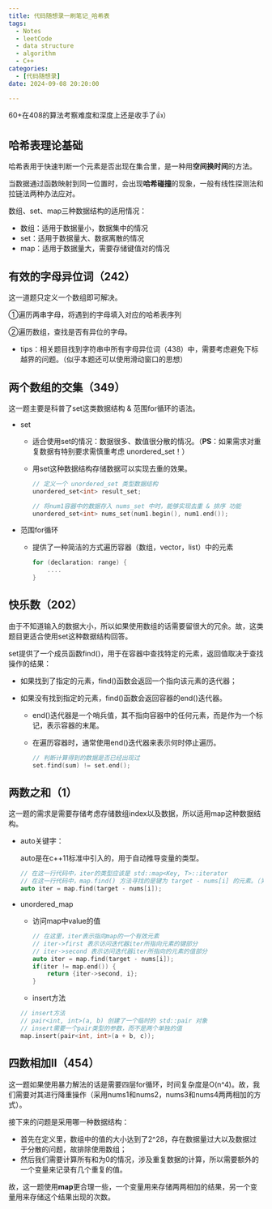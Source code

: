 ```yaml
---
title: 代码随想录一刷笔记_哈希表
tags: 
  - Notes
  - leetCode
  - data structure
  - algorithm
  - C++
categories: 
  - [代码随想录]
date: 2024-09-08 20:20:00

---
```


60+在408的算法考察难度和深度上还是收手了👍）

<!-- more -->

## 哈希表理论基础

哈希表用于快速判断一个元素是否出现在集合里，是一种用**空间换时间**的方法。

当数据通过函数映射到同一位置时，会出现**哈希碰撞**的现象，一般有线性探测法和拉链法两种办法应对。

数组、set、map三种数据结构的适用情况：

- 数组：适用于数据量小，数据集中的情况
- set：适用于数据量大、数据离散的情况
- map：适用于数据量大，需要存储键值对的情况

## 有效的字母异位词（242）

这一道题只定义一个数组即可解决。

①遍历两串字母，将遇到的字母填入对应的哈希表序列

②遍历数组，查找是否有异位的字母。

- tips：相关题目找到字符串中所有字母异位词（438）中，需要考虑避免下标越界的问题。（似乎本题还可以使用滑动窗口的思想）

## 两个数组的交集（349）

这一题主要是科普了set这类数据结构 & 范围for循环的语法。

- set

  - 适合使用set的情况：数据很多、数值很分散的情况。（**PS**：如果需求对重复数据有特别要求需慎重考虑 unordered_set！）

  - 用set这种数据结构存储数据可以实现去重的效果。

    ```c++
    // 定义一个 unordered_set 类型数据结构
    unordered_set<int> result_set;
    
    // 将num1容器中的数据存入 nums_set 中时，能够实现去重 & 排序 功能
    unordered_set<int> nums_set(num1.begin(), num1.end());
    ```

  

- 范围for循环

  - 提供了一种简洁的方式遍历容器（数组，vector，list）中的元素

    ```c++
    for (declaration: range) {
        ....
    }
    ```



## 快乐数（202）

由于不知道输入的数据大小，所以如果使用数组的话需要留很大的冗余。故，这类题目更适合使用set这种数据结构回答。

set提供了一个成员函数find()，用于在容器中查找特定的元素，返回值取决于查找操作的结果：

- 如果找到了指定的元素，find()函数会返回一个指向该元素的迭代器；

- 如果没有找到指定的元素，find()函数会返回容器的end()迭代器。

  - end()迭代器是一个哨兵值，其不指向容器中的任何元素，而是作为一个标记，表示容器的末尾。

  - 在遍历容器时，通常使用end()迭代器来表示何时停止遍历。

    ```c++
    // 判断计算得到的数据是否已经出现过
    set.find(sum) != set.end();
    ```



## 两数之和（1）

这一题的需求是需要存储考虑存储数组index以及数据，所以适用map这种数据结构。

- auto关键字：

  auto是在c++11标准中引入的，用于自动推导变量的类型。

  ```c++
  // 在这一行代码中，iter的类型应该是 std::map<Key, T>::iterator
  // 在这一行代码中，map.find() 方法寻找的是键为 target - nums[i] 的元素。（关键字是唯一的！）
  auto iter = map.find(target - nums[i]); 
  ```



- unordered_map

  - 访问map中value的值

    ```c++
    // 在这里，iter表示指向map的一个有效元素
    // iter->first 表示访问迭代器iter所指向元素的键部分
    // iter->second 表示访问迭代器iter所指向的元素的值部分
    auto iter = map.find(target - nums[i]); 
    if(iter != map.end()) {
    	return {iter->second, i};
    }
    ```

    

  - insert方法

  ```c++
  // insert方法
  // pair<int, int>(a, b) 创建了一个临时的 std::pair 对象
  // insert需要一个pair类型的参数，而不是两个单独的值
  map.insert(pair<int, int>(a + b, c));
  ```



## 四数相加Ⅱ（454）

这一题如果使用暴力解法的话是需要四层for循环，时间复杂度是O(n^4)。故，我们需要对其进行降重操作（采用nums1和nums2，nums3和nums4两两相加的方式）。

接下来的问题是采用哪一种数据结构：

- 首先在定义里，数组中的值的大小达到了2^28，存在数据量过大以及数据过于分散的问题，故排除使用数组；
- 然后我们需要计算所有和为0的情况，涉及重复数据的计算，所以需要额外的一个变量来记录有几个重复的值。

故，这一题使用**map**更合理一些，一个变量用来存储两两相加的结果，另一个变量用来存储这个结果出现的次数。

